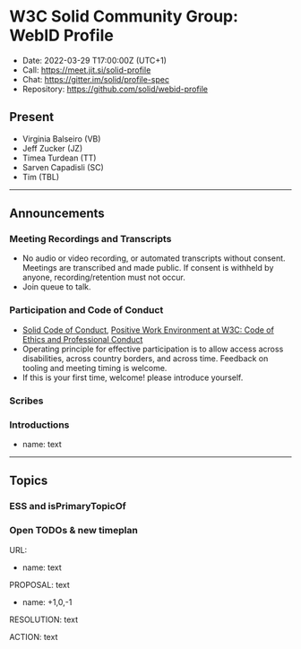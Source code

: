 # W3C Solid Community Group: WebID Profile

* Date: 2022-03-29 T17:00:00Z (UTC+1)
* Call: https://meet.jit.si/solid-profile
* Chat: https://gitter.im/solid/profile-spec
* Repository: https://github.com/solid/webid-profile

## Present

* Virginia Balseiro (VB)
* Jeff Zucker (JZ)
* Timea Turdean (TT)
* Sarven Capadisli (SC)
* Tim (TBL)

---

## Announcements

### Meeting Recordings and Transcripts

* No audio or video recording, or automated transcripts without consent. Meetings are transcribed and made public. If consent is withheld by anyone, recording/retention must not occur.
* Join queue to talk.

### Participation and Code of Conduct

* [Solid Code of Conduct](https://github.com/solid/process/blob/main/code-of-conduct.md), [Positive Work Environment at W3C: Code of Ethics and Professional Conduct](https://www.w3.org/Consortium/cepc/)
* Operating principle for effective participation is to allow access across disabilities, across country borders, and across time. Feedback on tooling and meeting timing is welcome.
* If this is your first time, welcome! please introduce yourself.

### Scribes

### Introductions

* name: text

---

## Topics

### ESS and isPrimaryTopicOf
### Open TODOs & new timeplan

URL:

* name: text

PROPOSAL: text

* name: +1,0,-1

RESOLUTION: text

ACTION: text

